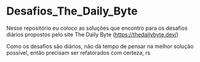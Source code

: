 # Desafios_The_Daily_Byte

Nesse repositório eu coloco as soluções que encontro para os desafios diários propostos pelo site The Daily Byte (https://thedailybyte.dev/)

Como os desafios são diários, não dá tempo de pensar na melhor solução possível, então precisam ser refatorados com certeza, rs
